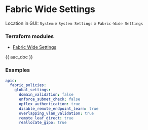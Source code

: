 # Fabric Wide Settings

Location in GUI:
`System` » `System Settings` » `Fabric-Wide Settings`

### Terraform modules

* [Fabric Wide Settings](https://registry.terraform.io/modules/netascode/fabric-wide-settings/aci/latest)

{{ aac_doc }}

### Examples

```yaml
apic:
  fabric_policies:
    global_settings:
      domain_validation: false
      enforce_subnet_check: false
      opflex_authentication: true
      disable_remote_endpoint_learn: true
      overlapping_vlan_validation: true
      remote_leaf_direct: true
      reallocate_gipo: true

```
